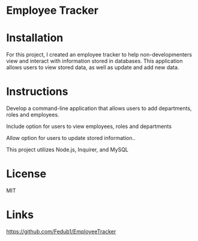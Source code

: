 # Employee Tracker

# Installation 

For this project, I created an employee tracker to help non-developmenters view and interact with information stored in databases. This application allows users to view stored data, as well as update and add new data.

# Instructions

Develop a command-line application that allows users to add departments, roles and employees.

Include option for users to view employees, roles and departments

Allow option for users to update stored information..

This project utilizes Node.js, Inquirer, and MySQL

# License
MIT

# Links
https://github.com/Fedub1/EmployeeTracker




